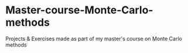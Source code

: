 # Master-course-Monte-Carlo-methods
Projects &amp; Exercises made as part of my master's course on Monte Carlo methods 

